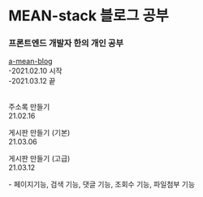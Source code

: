 # MEAN-stack 블로그 공부

### 프론트엔드 개발자 한의 개인 공부
[a-mean-blog](https://www.a-mean-blog.com/)<br>
-2021.02.10 시작<br>
-2021.03.12 끝<br>
<br>
<p>주소록 만들기 <br> 21.02.16</p>

<p>게시판 만들기 (기본) <br> 21.03.06</p>

<p>게시판 만들기 (고급) <br> 21.03.12</p>
- 페이지기능, 검색 기능, 댓글 기능, 조회수 기능, 파일첨부 기능
